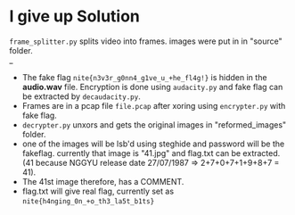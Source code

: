# I give up Solution

`frame_splitter.py` splits video into frames. images were put in in "source" folder.<br>\_

-   The fake flag `nite{n3v3r_g0nn4_g1ve_u_+he_fl4g!}` is hidden in the **audio.wav** file. Encryption is done using `audacity.py` and fake flag can be extracted by `decaudacity.py`.
-   Frames are in a pcap file `file.pcap` after xoring using `encrypter.py` with fake flag.<br>
-   `decrypter.py` unxors and gets the original images in "reformed_images" folder.<br>
-   one of the images will be lsb'd using steghide and password will be the fakeflag. currently that image is "41.jpg" and flag.txt can be extracted. (41 because NGGYU release date 27/07/1987 => 2+7+0+7+1+9+8+7 = 41).
-   The 41st image therefore, has a COMMENT.
-   flag.txt will give real flag, currently set as `nite{h4nging_0n_+o_th3_la5t_b1ts}`
